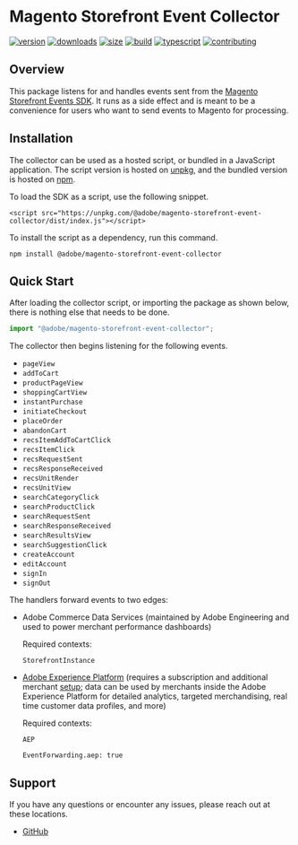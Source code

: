 # Magento Storefront Event Collector

[![version][version-badge]][npm]
[![downloads][downloads-badge]][npm]
[![size][size-badge]][bundlephobia]
[![build][build-badge]][actions]
[![typescript][typescript-badge]][typescript]
[![contributing][contributing-badge]][contributing]

## Overview

This package listens for and handles events sent from the [Magento Storefront Events SDK][sdk]. It runs as a side effect and is meant to be a convenience for users who want to send events to Magento for processing.

## Installation

The collector can be used as a hosted script, or bundled in a JavaScript application. The script version is hosted on [unpkg][unpkg], and the bundled version is hosted on [npm][npm].

To load the SDK as a script, use the following snippet.

```
<script src="https://unpkg.com/@adobe/magento-storefront-event-collector/dist/index.js"></script>
```

To install the script as a dependency, run this command.

```shell
npm install @adobe/magento-storefront-event-collector
```

## Quick Start

After loading the collector script, or importing the package as shown below, there is nothing else that needs to be done.

```javascript
import "@adobe/magento-storefront-event-collector";
```

The collector then begins listening for the following events.

-   `pageView`
-   `addToCart`
-   `productPageView`
-   `shoppingCartView`
-   `instantPurchase`
-   `initiateCheckout`
-   `placeOrder`
-   `abandonCart`
-   `recsItemAddToCartClick`
-   `recsItemClick`
-   `recsRequestSent`
-   `recsResponseReceived`
-   `recsUnitRender`
-   `recsUnitView`
-   `searchCategoryClick`
-   `searchProductClick`
-   `searchRequestSent`
-   `searchResponseReceived`
-   `searchResultsView`
-   `searchSuggestionClick`
-   `createAccount`
-   `editAccount`
-   `signIn`
-   `signOut`

The handlers forward events to two edges:

-   Adobe Commerce Data Services (maintained by Adobe Engineering and used to power merchant performance dashboards)

    Required contexts:

    `StorefrontInstance`

-   [Adobe Experience Platform](https://business.adobe.com/products/experience-platform/adobe-experience-platform.html) (requires a subscription and additional merchant [setup](https://experienceleague.adobe.com/docs/experience-platform/edge/fundamentals/datastreams.html?lang=en); data can be used by merchants inside the Adobe Experience Platform for detailed analytics, targeted merchandising, real time customer data profiles, and more)

    Required contexts:

    `AEP`

    `EventForwarding.aep: true`

## Support

If you have any questions or encounter any issues, please reach out at these locations.

-   [GitHub][issues]

[npm]: https://npmjs.com/package/@adobe/magento-storefront-event-collector
[version-badge]: https://img.shields.io/npm/v/@adobe/magento-storefront-event-collector.svg?style=flat-square
[downloads-badge]: https://img.shields.io/npm/dt/@adobe/magento-storefront-event-collector?style=flat-square
[bundlephobia]: https://bundlephobia.com/result?p=@adobe/magento-storefront-event-collector
[size-badge]: https://img.shields.io/bundlephobia/minzip/@adobe/magento-storefront-event-collector?style=flat-square
[actions]: https://github.com/adobe/magento-storefront-event-collector/actions
[build-badge]: https://img.shields.io/github/workflow/status/adobe/magento-storefront-event-collector/publish-latest?style=flat-square
[typescript]: https://typescriptlang.org/dt/search?search=%40adobe%2Fmagento-storefront-event-collector
[typescript-badge]: https://img.shields.io/npm/types/@adobe/magento-storefront-event-collector?style=flat-square
[contributing]: https://github.com/adobe/magento-storefront-event-collector/blob/main/.github/CONTRIBUTING.md
[contributing-badge]: https://img.shields.io/badge/PRs-welcome-success?style=flat-square
[sdk]: https://npmjs.com/package/@adobe/magento-storefront-events-sdk
[unpkg]: https://unpkg.com/@adobe/magento-storefront-event-collector/dist/index.js
[npm]: https://npmjs.com/package/@adobe/magento-storefront-event-collector
[issues]: https://github.com/adobe/magento-storefront-event-collector/issues
